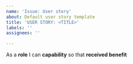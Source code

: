 ```yaml
---
name: 'Issue: User story'
about: Default user story template
title: 'USER STORY: <TITLE>'
labels: ''
assignees: ''

---
```


As a **role** I can **capability** so that **received benefit**
